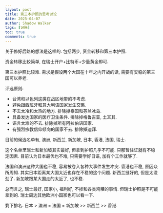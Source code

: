 ```yaml
---
layout: post
title: 第三本护照的思考讨论
date: 2025-04-07
author: Shadow Walker
tags: [记账]
toc: true
comments: true
---
```


关于修好后路的想法是这样的. 包括两步, 资金转移和第三本护照. 

资金转移比较简单, 在瑞士开户+比特币+少量黄金即可. 

第三本护照比较难.  需求是假设两个大国在十年之内开战的话, 需要有安稳的第三国可以养老. 

评选原则: 

- 台湾和以色列这类在战区地带的不考虑. 
- 避免跟西班牙和意大利语国家发生交集. 
- 不去太冷和太热的地方. 排除掉泰国和芬兰冰岛. 
- 具备发达国家的医疗卫生条件. 排除掉格鲁吉亚, 土耳其. 
- 语言太难的不去. 排除掉所有阿拉伯语国家. 
- 有强烈宗教信仰倾向的国家不去. 排除掉迪拜. 

目前的候选名单有, 澳洲, 新西兰, 新加坡, 日本, 香港, 法国, 瑞士. 

这个名单里瑞士和新加坡其实最好, 但拿到护照几乎不可能. 只那暂住证就有不稳定因素.  目前认为日本最优也不难, 只需要学好日语, 加有个工作就够了. 

法国和澳洲这种大国也不稳, 容易被卷入各种大事件发生冲突.  香港也不稳, 原因众所周知. 其实日本距离某大国太近也存在不稳的这个问题.  新西兰挺好的, 但是太没劲了.  新加坡跟某大国走的太近了, 也不稳. 

总而言之, 瑞士最好, 国家小, 福利好, 不掺和各类鸡糟的事情. 但瑞士护照是不可能拿到的. 瑞士周边其他欧洲小国家也可以看一下. 

剩下排名.  日本 > 澳洲 = 法国 = 新加坡 >> 新西兰 >> 香港. 